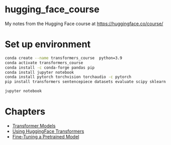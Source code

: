 # hugging_face_course
My notes from the Hugging Face course at https://huggingface.co/course/

# Set up environment
```bash
conda create --name transformers_course  python=3.9
conda activate transformers_course
conda install -c conda-forge pandas pip
conda install jupyter notebook
conda install pytorch torchvision torchaudio -c pytorch
pip install transformers sentencepiece datasets evaluate scipy sklearn

jupyter notebook
```

# Chapters
* [Transformer Models](1_transformer_models.ipynb)
* [Using HuggingFace Transformers](2_using_transformers.ipynb)
* [Fine-Tuning a Pretrained Model](3_fine-tuning_a_pretrained_model.ipynb)